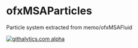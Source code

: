 ofxMSAParticles
===============

Particle system extracted from memo/ofxMSAFluid

[![githalytics.com alpha](https://cruel-carlota.pagodabox.com/42ed56c56514ed0cb95acdb96dd9819f "githalytics.com")](http://githalytics.com/lmoraes/ofxMSAParticles)